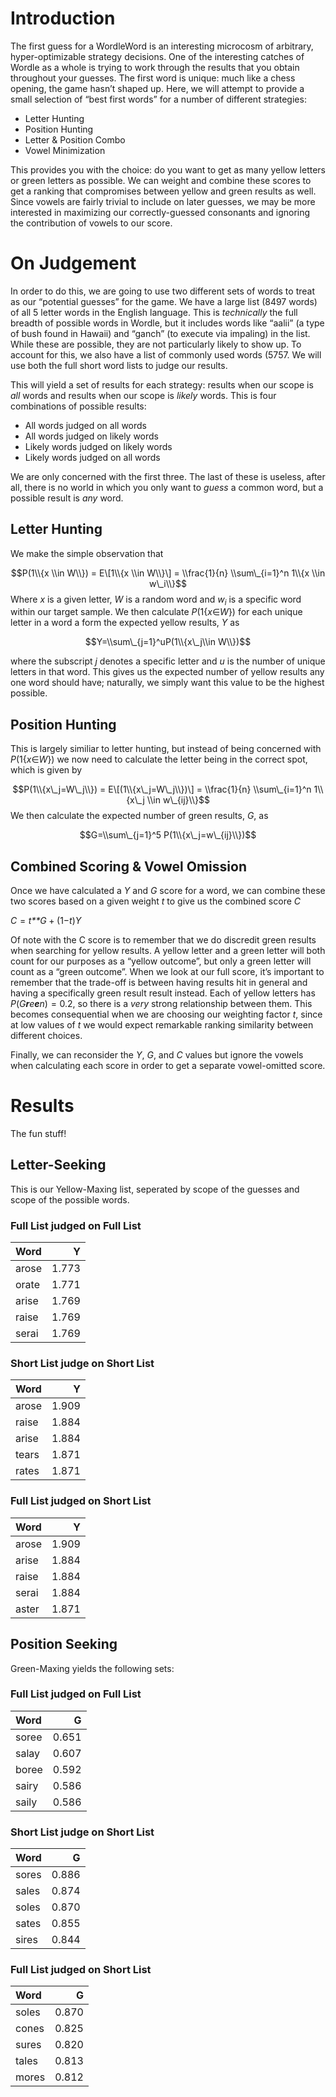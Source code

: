 # Introduction

The first guess for a WordleWord is an interesting microcosm of
arbitrary, hyper-optimizable strategy decisions. One of the interesting
catches of Wordle as a whole is trying to work through the results that
you obtain throughout your guesses. The first word is unique: much like
a chess opening, the game hasn’t shaped up. Here, we will attempt to
provide a small selection of “best first words” for a number of
different strategies:

-   Letter Hunting
-   Position Hunting
-   Letter & Position Combo
-   Vowel Minimization

This provides you with the choice: do you want to get as many yellow
letters or green letters as possible. We can weight and combine these
scores to get a ranking that compromises between yellow and green
results as well. Since vowels are fairly trivial to include on later
guesses, we may be more interested in maximizing our correctly-guessed
consonants and ignoring the contribution of vowels to our score.

# On Judgement

In order to do this, we are going to use two different sets of words to
treat as our “potential guesses” for the game. We have a large list
(8497 words) of all 5 letter words in the English language. This is
*technically* the full breadth of possible words in Wordle, but it
includes words like “aalii” (a type of bush found in Hawaii) and “ganch”
(to execute via impaling) in the list. While these are possible, they
are not particularly likely to show up. To account for this, we also
have a list of commonly used words (5757. We will use both the full
short word lists to judge our results.

This will yield a set of results for each strategy: results when our
scope is *all* words and results when our scope is *likely* words. This
is four combinations of possible results:

-   All words judged on all words
-   All words judged on likely words
-   Likely words judged on likely words
-   Likely words judged on all words

We are only concerned with the first three. The last of these is
useless, after all, there is no world in which you only want to *guess*
a common word, but a possible result is *any* word.

## Letter Hunting

We make the simple observation that

$$P(1\\{x \\in W\\}) = E\[1\\{x \\in W\\}\] = \\frac{1}{n} \\sum\_{i=1}^n 1\\{x \\in w\_i\\}$$
Where *x* is a given letter, *W* is a random word and *w*<sub>*i*</sub>
is a specific word within our target sample. We then calculate
*P*(1{*x*∈*W*}) for each unique letter in a word a form the expected
yellow results, *Y* as

$$Y=\\sum\_{j=1}^uP(1\\{x\_j\\in W\\})$$

where the subscript *j* denotes a specific letter and *u* is the number
of unique letters in that word. This gives us the expected number of
yellow results any one word should have; naturally, we simply want this
value to be the highest possible.

## Position Hunting

This is largely similiar to letter hunting, but instead of being
concerned with *P*(1{*x*∈*W*}) we now need to calculate the letter being
in the correct spot, which is given by

$$P(1\\{x\_j=W\_j\\}) = E\[(1\\{x\_j=W\_j\\})\] = \\frac{1}{n} \\sum\_{i=1}^n 1\\{x\_j \\in w\_{ij}\\}$$
We then calculate the expected number of green results, *G*, as

$$G=\\sum\_{j=1}^5 P(1\\{x\_j=w\_{ij}\\})$$
## Combined Scoring & Vowel Omission

Once we have calculated a *Y* and *G* score for a word, we can combine
these two scores based on a given weight *t* to give us the combined
score *C*

*C* = *t**G* + (1−*t*)*Y*

Of note with the C score is to remember that we do discredit green
results when searching for yellow results. A yellow letter and a green
letter will both count for our purposes as a “yellow outcome”, but only
a green letter will count as a “green outcome”. When we look at our full
score, it’s important to remember that the trade-off is between having
results hit in general and having a specifically green result result
instead. Each of yellow letters has *P*(*G**r**e**e**n*) = 0.2, so there
is a *very* strong relationship between them. This becomes consequential
when we are choosing our weighting factor *t*, since at low values of
*t* we would expect remarkable ranking similarity between different
choices.

Finally, we can reconsider the *Y*, *G*, and *C* values but ignore the
vowels when calculating each score in order to get a separate
vowel-omitted score.

# Results

The fun stuff!

## Letter-Seeking

This is our Yellow-Maxing list, seperated by scope of the guesses and
scope of the possible words.

### Full List judged on Full List

<table>
<thead>
<tr class="header">
<th style="text-align: left;">Word</th>
<th style="text-align: right;">Y</th>
</tr>
</thead>
<tbody>
<tr class="odd">
<td style="text-align: left;">arose</td>
<td style="text-align: right;">1.773</td>
</tr>
<tr class="even">
<td style="text-align: left;">orate</td>
<td style="text-align: right;">1.771</td>
</tr>
<tr class="odd">
<td style="text-align: left;">arise</td>
<td style="text-align: right;">1.769</td>
</tr>
<tr class="even">
<td style="text-align: left;">raise</td>
<td style="text-align: right;">1.769</td>
</tr>
<tr class="odd">
<td style="text-align: left;">serai</td>
<td style="text-align: right;">1.769</td>
</tr>
</tbody>
</table>

### Short List judge on Short List

<table>
<thead>
<tr class="header">
<th style="text-align: left;">Word</th>
<th style="text-align: right;">Y</th>
</tr>
</thead>
<tbody>
<tr class="odd">
<td style="text-align: left;">arose</td>
<td style="text-align: right;">1.909</td>
</tr>
<tr class="even">
<td style="text-align: left;">raise</td>
<td style="text-align: right;">1.884</td>
</tr>
<tr class="odd">
<td style="text-align: left;">arise</td>
<td style="text-align: right;">1.884</td>
</tr>
<tr class="even">
<td style="text-align: left;">tears</td>
<td style="text-align: right;">1.871</td>
</tr>
<tr class="odd">
<td style="text-align: left;">rates</td>
<td style="text-align: right;">1.871</td>
</tr>
</tbody>
</table>

### Full List judged on Short List

<table>
<thead>
<tr class="header">
<th style="text-align: left;">Word</th>
<th style="text-align: right;">Y</th>
</tr>
</thead>
<tbody>
<tr class="odd">
<td style="text-align: left;">arose</td>
<td style="text-align: right;">1.909</td>
</tr>
<tr class="even">
<td style="text-align: left;">arise</td>
<td style="text-align: right;">1.884</td>
</tr>
<tr class="odd">
<td style="text-align: left;">raise</td>
<td style="text-align: right;">1.884</td>
</tr>
<tr class="even">
<td style="text-align: left;">serai</td>
<td style="text-align: right;">1.884</td>
</tr>
<tr class="odd">
<td style="text-align: left;">aster</td>
<td style="text-align: right;">1.871</td>
</tr>
</tbody>
</table>

## Position Seeking

Green-Maxing yields the following sets:

### Full List judged on Full List

<table>
<thead>
<tr class="header">
<th style="text-align: left;">Word</th>
<th style="text-align: right;">G</th>
</tr>
</thead>
<tbody>
<tr class="odd">
<td style="text-align: left;">soree</td>
<td style="text-align: right;">0.651</td>
</tr>
<tr class="even">
<td style="text-align: left;">salay</td>
<td style="text-align: right;">0.607</td>
</tr>
<tr class="odd">
<td style="text-align: left;">boree</td>
<td style="text-align: right;">0.592</td>
</tr>
<tr class="even">
<td style="text-align: left;">sairy</td>
<td style="text-align: right;">0.586</td>
</tr>
<tr class="odd">
<td style="text-align: left;">saily</td>
<td style="text-align: right;">0.586</td>
</tr>
</tbody>
</table>

### Short List judge on Short List

<table>
<thead>
<tr class="header">
<th style="text-align: left;">Word</th>
<th style="text-align: right;">G</th>
</tr>
</thead>
<tbody>
<tr class="odd">
<td style="text-align: left;">sores</td>
<td style="text-align: right;">0.886</td>
</tr>
<tr class="even">
<td style="text-align: left;">sales</td>
<td style="text-align: right;">0.874</td>
</tr>
<tr class="odd">
<td style="text-align: left;">soles</td>
<td style="text-align: right;">0.870</td>
</tr>
<tr class="even">
<td style="text-align: left;">sates</td>
<td style="text-align: right;">0.855</td>
</tr>
<tr class="odd">
<td style="text-align: left;">sires</td>
<td style="text-align: right;">0.844</td>
</tr>
</tbody>
</table>

### Full List judged on Short List

<table>
<thead>
<tr class="header">
<th style="text-align: left;">Word</th>
<th style="text-align: right;">G</th>
</tr>
</thead>
<tbody>
<tr class="odd">
<td style="text-align: left;">soles</td>
<td style="text-align: right;">0.870</td>
</tr>
<tr class="even">
<td style="text-align: left;">cones</td>
<td style="text-align: right;">0.825</td>
</tr>
<tr class="odd">
<td style="text-align: left;">sures</td>
<td style="text-align: right;">0.820</td>
</tr>
<tr class="even">
<td style="text-align: left;">tales</td>
<td style="text-align: right;">0.813</td>
</tr>
<tr class="odd">
<td style="text-align: left;">mores</td>
<td style="text-align: right;">0.812</td>
</tr>
</tbody>
</table>
